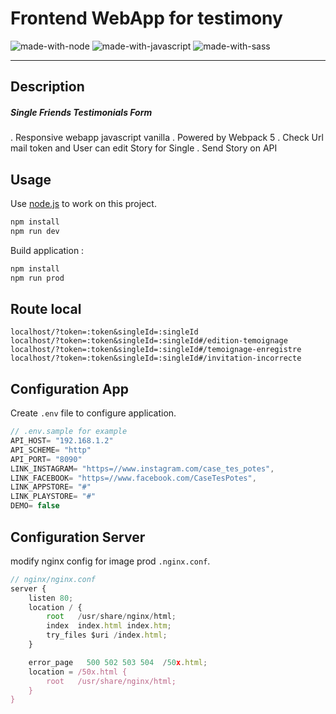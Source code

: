 
# Frontend WebApp for testimony
![made-with-node](https://img.shields.io/badge/Node.js-43853D?style=for-the-badge&logo=node.js&logoColor=white) ![made-with-javascript](https://img.shields.io/badge/JavaScript-323330?style=for-the-badge&logo=javascript&logoColor=F7DF1E) ![made-with-sass](	https://img.shields.io/badge/Sass-CC6699?style=for-the-badge&logo=sass&logoColor=white)  

---
## Description

##### Single Friends Testimonials Form
. Responsive webapp javascript vanilla
. Powered by Webpack 5
. Check Url mail token and User can edit Story for Single
. Send Story on API

## Usage 
Use [node.js](https://nodejs.org/en/download/) to work on this project.

```bash
npm install
npm run dev
```
Build application :

```bash
npm install
npm run prod
```

## Route local
``localhost/?token=:token&singleId=:singleId``  
``localhost/?token=:token&singleId=:singleId#/edition-temoignage``  
``localhost/?token=:token&singleId=:singleId#/temoignage-enregistre``  
``localhost/?token=:token&singleId=:singleId#/invitation-incorrecte``  

## Configuration App
Create `.env` file to configure application.

```javascript
// .env.sample for example
API_HOST= "192.168.1.2"
API_SCHEME= "http"
API_PORT= "8090"
LINK_INSTAGRAM= "https=//www.instagram.com/case_tes_potes",
LINK_FACEBOOK= "https=//www.facebook.com/CaseTesPotes",
LINK_APPSTORE= "#"
LINK_PLAYSTORE= "#"
DEMO= false
```

## Configuration Server
modify nginx config for image prod `.nginx.conf`.

```javascript
// nginx/nginx.conf
server {
    listen 80;
    location / {
        root   /usr/share/nginx/html;
        index  index.html index.htm;
        try_files $uri /index.html;               
    }

    error_page   500 502 503 504  /50x.html;
    location = /50x.html {
        root   /usr/share/nginx/html;
    }
}
```
